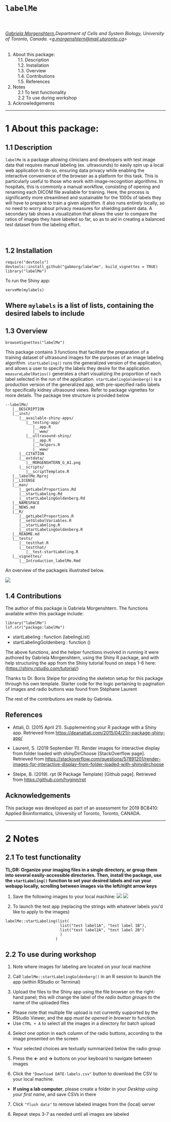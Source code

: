 # `labelMe`

&nbsp;

###### [Gabriela Morgenshtern](https://orcid.org/0000-0003-4762-8797),Department of Cells and System Biology, University of Toronto, Canada. &lt;g.morgenshtern@mail.utoronto.ca&gt;


<!-- TOCbelow -->
1. About this package:<br/>
&nbsp;&nbsp;&nbsp;&nbsp;1.1. Description <br/>
&nbsp;&nbsp;&nbsp;&nbsp;1.2. Installation <br/>
&nbsp;&nbsp;&nbsp;&nbsp;1.3. Overview <br/>
&nbsp;&nbsp;&nbsp;&nbsp;1.4. Contributions <br/>
&nbsp;&nbsp;&nbsp;&nbsp;1.5. References <br/>
2. Notes<br/>
&nbsp;&nbsp;&nbsp;&nbsp;2.1 To test functionality <br/>
&nbsp;&nbsp;&nbsp;&nbsp;2.2 To use during workshop <br/>
3. Acknowledgements<br/>
<!-- TOCabove -->

----


# 1 About this package:

## 1.1 Description
`labelMe` is a package allowing clinicians and developers with test image data that requires manual labeling (ex. ultrasounds) to easily spin up a local web application to do so, ensuring data privacy while enabling the interactive convenience of the browser as a platform for this task. This is particularly useful to those who work with image-recognition algorithms. In hospitals, this is commonly a manual workflow, consisting of opening and renaming each DICOM file available for training. Here, the process is significantly more streamlined and sustainable for the 1000s of labels they will have to prepare to train a given algorithm. It also runs entirely locally, so no need to worry about privacy measures for shielding patient data. A secondary tab shows a visualization that allows the user to compare the ratios of images they have labeled so far, so as to aid in creating a balanced test dataset from the labeling effort.

&nbsp;

## 1.2 Installation
```
require("devtools")
devtools::install_github("gabmorg/labelme", build_vignettes = TRUE)
library("labelMe")
```

To run the Shiny app:
```
serveMe(mylabels)
```
Where `mylabels` is a list of lists, containing the desired labels to include
----

## 1.3 Overview
```
browseVignettes("labelMe")
```
This package contains 3 functions that facilitate the preparation of a training dataset of ultrasound images for the purposes of an image labeling algorithm. `startLabeling()` runs the generalized version of the application, and allows a user to specify the labels they desire for the application. `measureLabelRatios()` generates a chart visualizing the proportion of each label selected in the run of the application. `startLabelingGoldenberg()` is a production version of the generalized app, with pre-specified radio labels for specifically kidney ultrasound views. 
Refer to package vignettes for more details. The package tree structure is provided below
``` 
--labelMe/
   |__DESCRIPTION
   |__inst/
      |__available-shiny-apps/
         |__testing-app/
            |__app.R
            |__www/
         |__ultrasound-shiny/
            |__app.R
            |__helpers.R
            |__www/
      |__CITATION
      |__extdata/
         |__MORGENSHTERN_G_A1.png
      |__scripts/
         |__scriptTemplate.R
   |__labelMe.Rproj
   |__LICENSE
   |__man/
      |__getLabelProportions.Rd
      |__startLabeling.Rd
      |__startLabelingGoldenberg.Rd
   |__NAMESPACE
   |__NEWS.md
   |__R/
      |__getLabelProportions.R
      |__setGlobalVariables.R
      |__startLabeling.R
      |__startLabelingGoldenberg.R
   |__README.md
   |__tests/
      |__testthat.R
      |__testthat/
         |__test-startLabeling.R
   |__vignettes/
      |__Introduction_labelMe.Rmd
```

An overview of the packageis illustrated below.

![](./inst/extdata/MORGENSHTERN_G_A1.png)

## 1.4 Contributions

The author of this package is Gabriela Morgenshtern. The functions available within this package include:
```
library("labelMe")
lsf.str("package:labelMe")
```
- startLabeling : function (labelingList)  
- startLabelingGoldenberg : function () 

The above functions, and the helper functions involved in running it were authored by Gabriela Morgenshtern, using the Shiny R package, and with help structuring the app from the Shiny tutorial found on steps 1-6 here: (https://shiny.rstudio.com/tutorial/)

Thanks to Dr. Boris Steipe for providing the skeleton setup for this package through his own template. Starter code for the logic pertaining to pagination of images and radio buttons was found from Stéphane Laurent 

The rest of the contributions are made by Gabriela.

## References

* Attali, D. (2015 April 21). Supplementing your R package with a Shiny app. Retrieved from
https://deanattali.com/2015/04/21/r-package-shiny-app/

* Laurent, S. (2019 September 11). Render images for interactive display from folder loaded with shinyDirChoose [StackOverflow page]. Retrieved from https://stackoverflow.com/questions/57891201/render-images-for-interactive-display-from-folder-loaded-with-shinydirchoose

* Steipe, B. (2019). rpt (R Package Template) [Github page]. Retrieved from https://github.com/hyginn/rpt


## Acknowledgements

This package was developed as part of an assessment for 2019 BCB410: Applied Bioinformatics, University of Toronto, Toronto, CANADA.

----

# 2 Notes 
## 2.1 To test functionality

**TL;DR: Organize your imaging files in a single directory, or group them into several easily-accessible directories. Then, install the package, use the `startLabeling()` function to set your desired labels and run your webapp locally, scrolling between images via the left/right arrow keys**

1. Save the following images to your local machine:
![](./inst/extdata/pt1234_12.jpg)
![](./inst/extdata/pt_1234_11.jpg)

2. To launch the test app (replacing the strings with whatever labels you'd like to apply to the images)

```
labelMe::startLabeling(list(
                        list("test label1A", "test label 1B"), 
                        list("test label2A", "test label 2B")
                        )
                      )
```

## 2.2 To use during workshop
1. Note where images for labeling are located on your local machine

2. Call ```labelMe::startLabelingGoldenberg()``` in an R session to launch the app (within RStudio or Terminal) 

3. Upload the files to the Shiny app using the file browser on the right-hand panel; this will change the label of the *radio button groups* to the name of the uploaded files
- Please note that multiple file upload is not currently supported by the RStudio Viewer, and the app *must be opened in browser* to function. 
- Use ```CTRL + A``` to select all the images in a directory for batch upload

4. Select one option in each column of the radio buttons, according to the image presented on the screen
- Your selected choices are textually summarized below the radio group

5. Press the **<-** and **->** buttons on your keyboard to navigate between images

6. Click the ```"Download DATE-labels.csv"``` button to download the CSV to your local machine. 
- **If using a lab computer**, please create a folder in your *Desktop using your first name*, and save CSVs in there

7. Click ```"flush data"``` to remove labeled images from the (local) server 

8. Repeat steps 3-7 as needed until all images are labeled

&nbsp;

<!-- END -->
